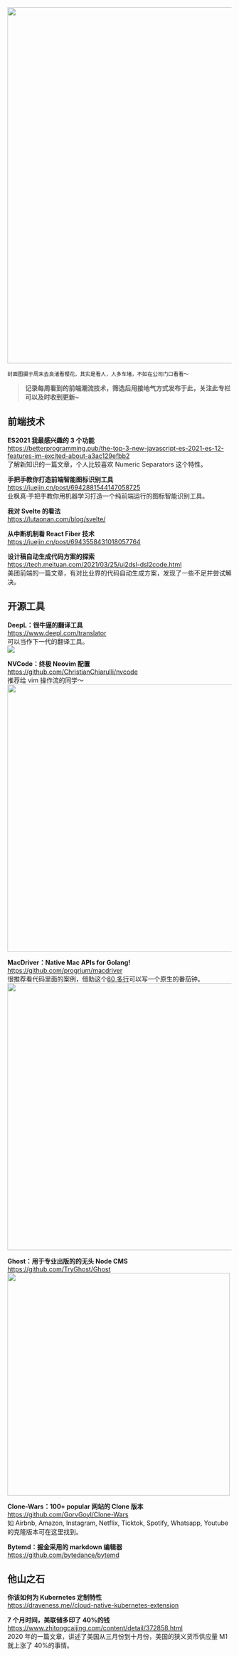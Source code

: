 <img src="https://gw.alipayobjects.com/zos/k/x7/IMG_41551.jpg" width="800" />  

<small>封面图摄于周末去良渚看樱花，其实是看人，人多车堵，不如在公司门口看看～</small>  

> **记录每周看到的前端潮流技术，筛选后用接地气方式发布于此，关注此专栏可以及时收到更新~**  

## 前端技术

**ES2021 我最感兴趣的 3 个功能**  
<https://betterprogramming.pub/the-top-3-new-javascript-es-2021-es-12-features-im-excited-about-a3ac129efbb2>  
了解新知识的一篇文章，个人比较喜欢 Numeric Separators 这个特性。

**手把手教你打造前端智能图标识别工具**  
<https://juejin.cn/post/6942881544147058725>  
业枫真·手把手教你用机器学习打造一个纯前端运行的图标智能识别工具。

**我对 Svelte 的看法**  
<https://lutaonan.com/blog/svelte/>  

**从中断机制看 React Fiber 技术**  
<https://juejin.cn/post/6943558431018057764>  

**设计稿自动生成代码方案的探索**  
<https://tech.meituan.com/2021/03/25/ui2dsl-dsl2code.html>  
美团前端的一篇文章，有对比业界的代码自动生成方案，发现了一些不足并尝试解决。

## 开源工具

**DeepL：很牛逼的翻译工具**  
<https://www.deepl.com/translator>  
可以当作下一代的翻译工具。  
<img src="https://gw.alipayobjects.com/zos/k/9c/0UXKCq.jpg" wodth=700/>  

**NVCode：终极 Neovim 配置**  
<https://github.com/ChristianChiarulli/nvcode>  
推荐给 vim 操作流的同学～
<img src="https://gw.alipayobjects.com/zos/k/hb/FvQSCc.jpg" width="600" />  

**MacDriver：Native Mac APIs for Golang!**  
<https://github.com/progrium/macdriver>  
很推荐看代码里面的案例，借助这个[80 多行](https://github.com/progrium/macdriver/blob/main/examples/pomodoro/main.go#L1)可以写一个原生的番茄钟。  
<img src="https://cdn.fliggy.com/upic/RUY61F.gif" width="600" />  

**Ghost：用于专业出版的的无头 Node CMS**  
<https://github.com/TryGhost/Ghost>  
<img src="https://cdn.fliggy.com/upic/Naze6p.jpg" width=500/>  

**Clone-Wars：100+ popular 网站的 Clone 版本**  
<https://github.com/GorvGoyl/Clone-Wars>  
如 Airbnb, Amazon, Instagram, Netflix, Ticktok, Spotify, Whatsapp, Youtube 的克隆版本可在这里找到。

**Bytemd：掘金采用的 markdown 编辑器**  
<https://github.com/bytedance/bytemd>  

## 他山之石

**你该如何为 Kubernetes 定制特性**  
<https://draveness.me//cloud-native-kubernetes-extension>  

**7 个月时间，美联储多印了 40%的钱**  
<https://www.zhitongcaijing.com/content/detail/372858.html>  
2020 年的一篇文章，讲述了美国从三月份到十月份，美国的狭义货币供应量 M1 就上涨了 40%的事情。
